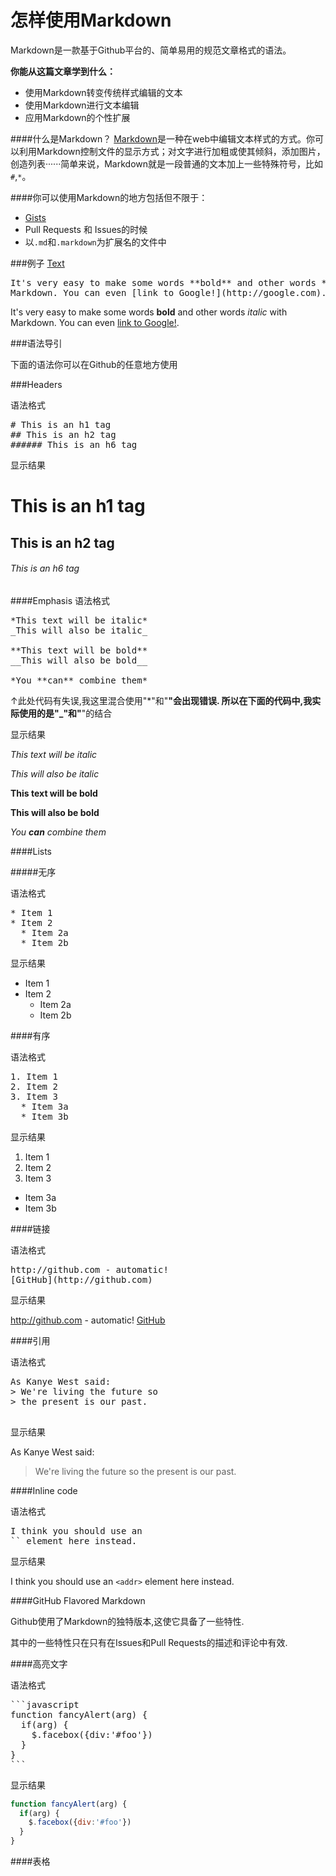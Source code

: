 


怎样使用Markdown
======================

Markdown是一款基于Github平台的、简单易用的规范文章格式的语法。


**你能从这篇文章学到什么：**
* 使用Markdown转变传统样式编辑的文本
* 使用Markdown进行文本编辑
* 应用Markdown的个性扩展

####什么是Markdown？
[Markdown](http://daringfireball.net/projects/markdown/)是一种在web中编辑文本样式的方式。你可以利用Markdown控制文件的显示方式；对文字进行加粗或使其倾斜，添加图片，创造列表······简单来说，Markdown就是一段普通的文本加上一些特殊符号，比如<code>#</code>,<code>*</code>。

####你可以使用Markdown的地方包括但不限于：
* [Gists](https://gist.github.com/)
* Pull Requests 和 Issues的时候
* 以<code>.md</code>和<code>.markdown</code>为扩展名的文件中

###例子
<a href="# ">Text</a>

<pre id="text">It's very easy to make some words **bold** and other words *italic* with 
Markdown. You can even [link to Google!](http://google.com).
</pre>

It's very easy to make some words **bold** and other words *italic* with 
Markdown. You can even [link to Google!](http://google.com).

###语法导引

下面的语法你可以在Github的任意地方使用

###Headers

语法格式

<pre># This is an h1 tag
## This is an h2 tag
###### This is an h6 tag
</pre>

显示结果

# This is an h1 tag
## This is an h2 tag
###### This is an h6 tag

####Emphasis
语法格式
<pre>*This text will be italic*
_This will also be italic_

**This text will be bold**
__This will also be bold__

*You **can** combine them*
</pre>

↑此处代码有失误,我这里混合使用"*"和"**"会出现错误.
所以在下面的代码中,我实际使用的是"_"和"**"的结合

显示结果

*This text will be italic*

_This will also be italic_

**This text will be bold**

__This will also be bold__

_You **can** combine them_

####Lists

#####无序

语法格式

<pre>
* Item 1
* Item 2
  * Item 2a
  * Item 2b
</pre>

显示结果

* Item 1
* Item 2
  * Item 2a
  * Item 2b

####有序

语法格式

<pre>1. Item 1
2. Item 2
3. Item 3
  * Item 3a
  * Item 3b
</pre>

显示结果

1. Item 1
2. Item 2
3. Item 3
  * Item 3a
  * Item 3b

####链接

语法格式

<pre>
http://github.com - automatic!
[GitHub](http://github.com)
</pre>

显示结果

http://github.com - automatic!
[GitHub](http://github.com)

####引用

语法格式

<pre>
As Kanye West said:
> We're living the future so
> the present is our past.

</pre>

显示结果

As Kanye West said:

> We're living the future so
> the present is our past.

####Inline code

语法格式

<pre>I think you should use an
`<addr>` element here instead.</pre>

显示结果

I think you should use an
`<addr>` element here instead.

####GitHub Flavored Markdown

Github使用了Markdown的独特版本,这使它具备了一些特性.

其中的一些特性只在只有在Issues和Pull Requests的描述和评论中有效.

####高亮文字

语法格式

<pre>
```javascript
function fancyAlert(arg) {
  if(arg) {
    $.facebox({div:'#foo'})
  }
}
```
</pre>

显示结果

```javascript
function fancyAlert(arg) {
  if(arg) {
    $.facebox({div:'#foo'})
  }
}
```
####表格
